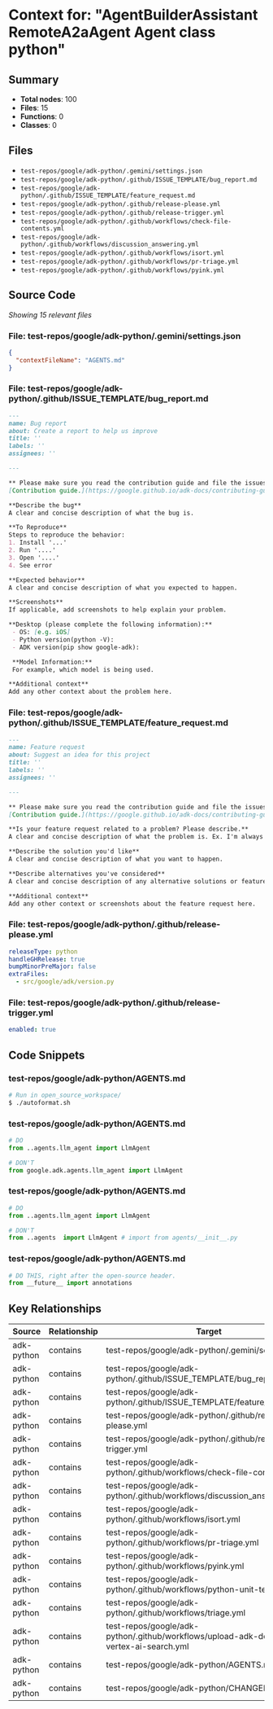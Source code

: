 # Context for: "AgentBuilderAssistant RemoteA2aAgent Agent class python"

## Summary

- **Total nodes**: 100
- **Files**: 15
- **Functions**: 0
- **Classes**: 0

## Files

- `test-repos/google/adk-python/.gemini/settings.json`
- `test-repos/google/adk-python/.github/ISSUE_TEMPLATE/bug_report.md`
- `test-repos/google/adk-python/.github/ISSUE_TEMPLATE/feature_request.md`
- `test-repos/google/adk-python/.github/release-please.yml`
- `test-repos/google/adk-python/.github/release-trigger.yml`
- `test-repos/google/adk-python/.github/workflows/check-file-contents.yml`
- `test-repos/google/adk-python/.github/workflows/discussion_answering.yml`
- `test-repos/google/adk-python/.github/workflows/isort.yml`
- `test-repos/google/adk-python/.github/workflows/pr-triage.yml`
- `test-repos/google/adk-python/.github/workflows/pyink.yml`

## Source Code

*Showing 15 relevant files*

### File: test-repos/google/adk-python/.gemini/settings.json

```json
{
  "contextFileName": "AGENTS.md"
}

```

### File: test-repos/google/adk-python/.github/ISSUE_TEMPLATE/bug_report.md

```markdown
---
name: Bug report
about: Create a report to help us improve
title: ''
labels: ''
assignees: ''

---

** Please make sure you read the contribution guide and file the issues in the right place. **
[Contribution guide.](https://google.github.io/adk-docs/contributing-guide/)

**Describe the bug**
A clear and concise description of what the bug is.

**To Reproduce**
Steps to reproduce the behavior:
1. Install '...'
2. Run '....'
3. Open '....'
4. See error

**Expected behavior**
A clear and concise description of what you expected to happen.

**Screenshots**
If applicable, add screenshots to help explain your problem.

**Desktop (please complete the following information):**
 - OS: [e.g. iOS]
 - Python version(python -V):
 - ADK version(pip show google-adk):

 **Model Information:**
 For example, which model is being used.

**Additional context**
Add any other context about the problem here.

```

### File: test-repos/google/adk-python/.github/ISSUE_TEMPLATE/feature_request.md

```markdown
---
name: Feature request
about: Suggest an idea for this project
title: ''
labels: ''
assignees: ''

---

** Please make sure you read the contribution guide and file the issues in the right place. **
[Contribution guide.](https://google.github.io/adk-docs/contributing-guide/)

**Is your feature request related to a problem? Please describe.**
A clear and concise description of what the problem is. Ex. I'm always frustrated when [...]

**Describe the solution you'd like**
A clear and concise description of what you want to happen.

**Describe alternatives you've considered**
A clear and concise description of any alternative solutions or features you've considered.

**Additional context**
Add any other context or screenshots about the feature request here.

```

### File: test-repos/google/adk-python/.github/release-please.yml

```yaml
releaseType: python
handleGHRelease: true
bumpMinorPreMajor: false
extraFiles:
  - src/google/adk/version.py
```

### File: test-repos/google/adk-python/.github/release-trigger.yml

```yaml
enabled: true
```

## Code Snippets

### test-repos/google/adk-python/AGENTS.md

```bash
# Run in open_source_workspace/
$ ./autoformat.sh

```

### test-repos/google/adk-python/AGENTS.md

```python
# DO
from ..agents.llm_agent import LlmAgent

# DON'T
from google.adk.agents.llm_agent import LlmAgent

```

### test-repos/google/adk-python/AGENTS.md

```python
# DO
from ..agents.llm_agent import LlmAgent

# DON'T
from ..agents  import LlmAgent # import from agents/__init__.py

```

### test-repos/google/adk-python/AGENTS.md

```python
# DO THIS, right after the open-source header.
from __future__ import annotations

```

## Key Relationships

| Source | Relationship | Target |
|--------|--------------|--------|
| adk-python | contains | test-repos/google/adk-python/.gemini/settings.json |
| adk-python | contains | test-repos/google/adk-python/.github/ISSUE_TEMPLATE/bug_report.md |
| adk-python | contains | test-repos/google/adk-python/.github/ISSUE_TEMPLATE/feature_request.md |
| adk-python | contains | test-repos/google/adk-python/.github/release-please.yml |
| adk-python | contains | test-repos/google/adk-python/.github/release-trigger.yml |
| adk-python | contains | test-repos/google/adk-python/.github/workflows/check-file-contents.yml |
| adk-python | contains | test-repos/google/adk-python/.github/workflows/discussion_answering.yml |
| adk-python | contains | test-repos/google/adk-python/.github/workflows/isort.yml |
| adk-python | contains | test-repos/google/adk-python/.github/workflows/pr-triage.yml |
| adk-python | contains | test-repos/google/adk-python/.github/workflows/pyink.yml |
| adk-python | contains | test-repos/google/adk-python/.github/workflows/python-unit-tests.yml |
| adk-python | contains | test-repos/google/adk-python/.github/workflows/triage.yml |
| adk-python | contains | test-repos/google/adk-python/.github/workflows/upload-adk-docs-to-vertex-ai-search.yml |
| adk-python | contains | test-repos/google/adk-python/AGENTS.md |
| adk-python | contains | test-repos/google/adk-python/CHANGELOG.md |
